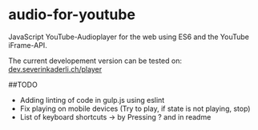 # audio-for-youtube
JavaScript YouTube-Audioplayer for the web using ES6 and the YouTube iFrame-API.

The current developement version can be tested on: 
[dev.severinkaderli.ch/player](https://dev.severinkaderli.ch/player)

##TODO
* Adding linting of code in gulp.js using eslint
* Fix playing on mobile devices (Try to play, if state is not playing, stop)
* List of keyboard shortcuts -> by Pressing ? and in readme
